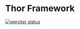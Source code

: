 # Thor Framework 
[![wercker status](https://app.wercker.com/status/9ffcce5b7ebad6f213aab83052fddf1d/s/master "wercker status")](https://app.wercker.com/project/byKey/9ffcce5b7ebad6f213aab83052fddf1d)
